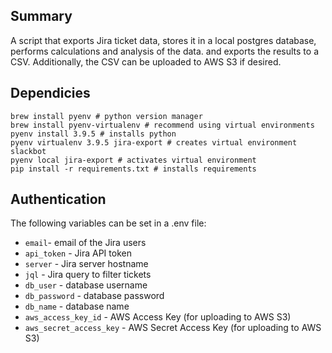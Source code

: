 ## Summary

A script that exports Jira ticket data, stores it in a local postgres database, performs calculations and analysis of the data. and exports the results to a CSV. Additionally, the CSV can be uploaded to AWS S3 if desired.

## Dependicies

```
brew install pyenv # python version manager
brew install pyenv-virtualenv # recommend using virtual environments
pyenv install 3.9.5 # installs python
pyenv virtualenv 3.9.5 jira-export # creates virtual environment slackbot
pyenv local jira-export # activates virtual environment
pip install -r requirements.txt # installs requirements
```

## Authentication

The following variables can be set in a .env file:
- `email`- email of the Jira users
- `api_token` - Jira API token
- `server` - Jira server hostname
- `jql` - Jira query to filter tickets
- `db_user` - database username
- `db_password` - database password
- `db_name` - database name
- `aws_access_key_id` - AWS Access Key (for uploading to AWS S3)
- `aws_secret_access_key` - AWS Secret Access Key (for uploading to AWS S3)